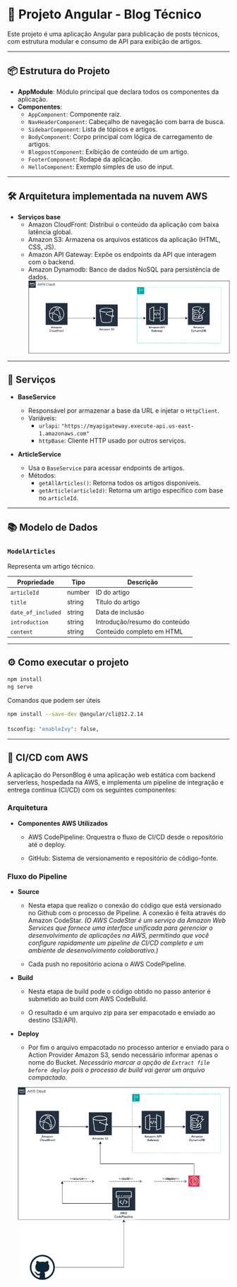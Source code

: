 # 📝 Projeto Angular - Blog Técnico

Este projeto é uma aplicação Angular para publicação de posts técnicos, com estrutura modular e consumo de API para exibição de artigos.

---

## 📦 Estrutura do Projeto

- **AppModule**: Módulo principal que declara todos os componentes da aplicação.
- **Componentes**:
  - `AppComponent`: Componente raiz.
  - `NavHeaderComponent`: Cabeçalho de navegação com barra de busca.
  - `SidebarComponent`: Lista de tópicos e artigos.
  - `BodyComponent`: Corpo principal com lógica de carregamento de artigos.
  - `BlogpostComponent`: Exibição de conteúdo de um artigo.
  - `FooterComponent`: Rodapé da aplicação.
  - `HelloComponent`: Exemplo simples de uso de input.

---

## 🛠️ Arquitetura implementada na nuvem AWS
  - **Serviços base**
    - Amazon CloudFront: Distribui o conteúdo da aplicação com baixa latência global.
    - Amazon S3: Armazena os arquivos estáticos da aplicação (HTML, CSS, JS).
    - Amazon API Gateway: Expõe os endpoints da API que interagem com o backend.
    - Amazon Dynamodb: Banco de dados NoSQL para persistência de dados.
![Diagrama AWS](./docs/images/PersonalBlog.drawio.png) 

---

## 🧩 Serviços

- **BaseService**
  - Responsável por armazenar a base da URL e injetar o `HttpClient`.
  - Variáveis:
    - `urlapi`: `"https://myapigateway.execute-api.us-east-1.amazonaws.com"`
    - `httpBase`: Cliente HTTP usado por outros serviços.

- **ArticleService**
  - Usa o `BaseService` para acessar endpoints de artigos.
  - Métodos:
    - `getAllArticles()`: Retorna todos os artigos disponíveis.
    - `getArticle(articleId)`: Retorna um artigo específico com base no `articleId`.

---

## 📚 Modelo de Dados

### `ModelArticles`
Representa um artigo técnico.

| Propriedade       | Tipo     | Descrição                      |
|-------------------|----------|--------------------------------|
| `articleId`       | number   | ID do artigo                   |
| `title`           | string   | Título do artigo               |
| `date_of_included`| string   | Data de inclusão               |
| `introduction`    | string   | Introdução/resumo do conteúdo  |
| `content`         | string   | Conteúdo completo em HTML      |

---

## ⚙️ Como executar o projeto
```bash
npm install
ng serve
```
Comandos que podem ser úteis

```bash
npm install --save-dev @angular/cli@12.2.14

tsconfig: "enableIvy": false,
```
---

## 🚀 CI/CD com AWS
A aplicação do PersonBlog é uma aplicação web estática com backend serverless, hospedada na AWS, e implementa um pipeline de integração e entrega contínua (CI/CD) com os seguintes componentes:

### Arquitetura

  - **Componentes AWS Utilizados**

    - AWS CodePipeline: Orquestra o fluxo de CI/CD desde o repositório até o deploy.

    - GitHub: Sistema de versionamento e repositório de código-fonte.

### Fluxo do Pipeline

  - **Source**

    - Nesta etapa que realizo o conexão do código que está versionado no Github com o processo de Pipeline. A conexão é feita através do Amazon CodeStar. *(O AWS CodeStar é um serviço da Amazon Web Services que fornece uma interface unificada para gerenciar o desenvolvimento de aplicações na AWS, permitindo que você configure rapidamente um pipeline de CI/CD completo e um ambiente de desenvolvimento colaborativo.)*

    - Cada push no repositório aciona o AWS CodePipeline.

- **Build**

  - Nesta etapa de build pode o código obtido no passo anterior é submetido ao build com AWS CodeBuild.

  - O resultado é um arquivo zip para ser empacotado e enviado ao destino (S3/API).

- **Deploy**

  - Por fim o arquivo empacotado no processo anterior e enviado para o Action Provider Amazon S3, sendo necessário informar apenas o nome do Bucket.
  *Necessário marcar a opção de `Extract file before deploy` pois o processo de build vai gerar um arquivo compactado.*

  ![Processo CI/CD](./docs/images/PipelineDiagrama.drawio.png) 